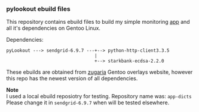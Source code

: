 ### pylookout ebuild files

This repository contains ebuild files to build my 
simple monitoring [app](https://github.com/Lab-Brat/pyLookout) 
and all it's dependencies 
on Gentoo Linux.  

Dependencies:
```
pyLookout ---> sendgrid-6.9.7 ---+--> python-http-client3.3.5
                                 |
                                 +--> starkbank-ecdsa-2.2.0
```  

These ebuilds are obtained from [zugaria](https://gpo.zugaina.org/dev-python/sendgrid) 
Gentoo overlays website, however this repo has the 
newest version of all dependencies.

**Note**  
I used a local ebuild reposiotry for testing. 
Repository name was: `app-dicts`
Please change it in `sendgrid-6.9.7` when will be tested elsewhere.
